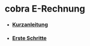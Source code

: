 # cobra E-Rechnung 
 
* ### [Kurzanleitung](./Kurzanleitung/README.md)

* ### [Erste Schritte](./Erste-Schritte/README.md)
 
 
